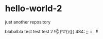 # hello-world-2
just another repository

blabalbla
test test 
test 2 
!@]^#{\\{[{ 484: ;; :: . !! 

